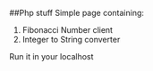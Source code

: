 ##Php stuff
Simple page containing: 

1. Fibonacci Number client  
2. Integer to String converter

Run it in your localhost

